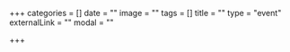 +++
categories = []
date = ""
image = ""
tags = []
title = ""
type = "event"
externalLink = ""
modal = ""

+++